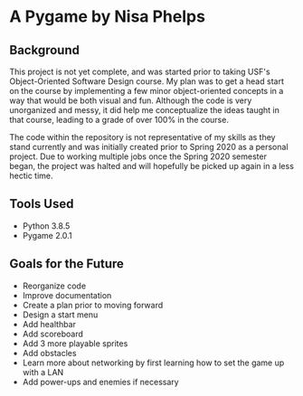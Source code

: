 # A Pygame by Nisa Phelps
## Background
This project is not yet complete, and was started prior to taking USF's Object-Oriented Software Design course. My plan was to get a head start on the course by implementing a few minor object-oriented concepts in a way that would be both visual and fun. Although the code is very unorganized and messy, it did help me conceptualize the ideas taught in that course, leading to a grade of over 100% in the course.

The code within the repository is not representative of my skills as they stand currently and was initially created prior to Spring 2020 as a personal project. Due to working multiple jobs once the Spring 2020 semester began, the project was halted and will hopefully be picked up again in a less hectic time.

## Tools Used
 - Python 3.8.5
 - Pygame 2.0.1

## Goals for the Future
 - Reorganize code
 - Improve documentation
 - Create a plan prior to moving forward
 - Design a start menu
 - Add healthbar
 - Add scoreboard
 - Add 3 more playable sprites
 - Add obstacles
 - Learn more about networking by first learning how to set the game up with a LAN
 - Add power-ups and enemies if necessary